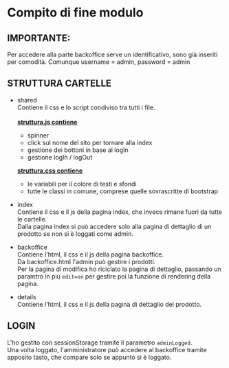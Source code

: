 # Compito di fine modulo
## IMPORTANTE:
Per accedere alla parte backoffice serve un identificativo, sono già inseriti per comodità. Comunque username = admin, password = admin
## STRUTTURA CARTELLE
- shared\
  Contiene il css e lo script condiviso tra tutti i file.\
  \
  <ins>**struttura.js contiene**</ins>
  - spinner
  - click sul nome del sito per tornare alla index
  - gestione dei bottoni in base al logIn
  - gestione logIn / logOut
  
  <ins>**struttura.css contiene**</ins>
  - le variabili per il colore di testi e sfondi
  - tutte le classi in comune, comprese quelle sovrascritte di bootstrap
  
- index\
  Contiene il css e il js della pagina index, che invece rimane fuori da tutte le cartelle.\
  Dalla pagina index si può accedere solo alla pagina di dettaglio di un prodotto se non si è loggati come admin.
- backoffice\
  Contiene l'html, il css e il js della pagina backoffice.\
  Da backoffice.html l'admin può gestire i prodotti.\
  Per la pagina di modifica ho riciclato la pagina di dettaglio, passando un paramtro in più `edit=on` per gestire poi la funzione di rendering della pagina.
- details\
  Contiene l'html, il css e il js della pagina di dettaglio del prodotto.
## LOGIN
L'ho gestito con sessionStorage tramite il parametro `adminLogged`.\
Una volta loggato, l'amministratore può accedere al backoffice tramite apposito tasto, che compare solo se appunto si è loggato.
